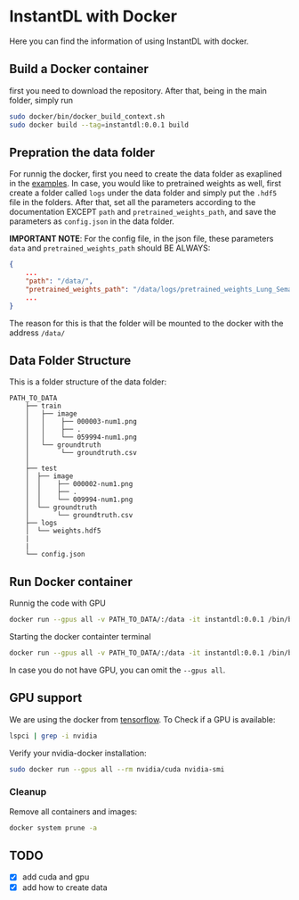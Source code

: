 # InstantDL with Docker

Here you can find the information of using InstantDL with docker.

## Build a Docker container

first you need to download the repository. After that, being in the main folder, simply run 

```bash
sudo docker/bin/docker_build_context.sh
sudo docker build --tag=instantdl:0.0.1 build
```

## Prepration the data folder

For runnig the docker, first you need to create the data folder as exaplined in the [examples](../docs/examples). In case, you would like to pretrained weights as well, first create a folder called `logs` under the data folder and simply put the `.hdf5` file in the folders. After that, set all the parameters according to the documentation EXCEPT `path` and `pretrained_weights_path`, and save the parameters as  `config.json` in the data folder.

__IMPORTANT NOTE__: For the config file, in the json file, these parameters `data` and `pretrained_weights_path` should BE ALWAYS: 

```json
{
    ...
	"path": "/data/",
	"pretrained_weights_path": "/data/logs/pretrained_weights_Lung_SemanticSegmentation.hdf5",
    ...
}
```

The reason for this is that the folder will be mounted to the docker with the address `/data/`

## Data Folder Structure

This is a folder structure of the data folder:

```
PATH_TO_DATA
    ├── train                    
    │   ├── image
    │   │    ├── 000003-num1.png
    │   │    ├── .
    │   │    └── 059994-num1.png     
    │   └── groundtruth  
    │        └── groundtruth.csv
    │
    ├── test                    
    │  ├── image
    │  │    ├── 000002-num1.png
    │  │    ├── .
    │  │    └── 009994-num1.png     
    │  └── groundtruth  
    │       └── groundtruth.csv
    ├── logs                    
    │  └── weights.hdf5
    |
    |
    └── config.json
```

## Run Docker container

Runnig the code with GPU

```bash
docker run --gpus all -v PATH_TO_DATA/:/data -it instantdl:0.0.1 /bin/bash
```

Starting the docker containter terminal

```bash
docker run --gpus all -v PATH_TO_DATA/:/data -it instantdl:0.0.1 /bin/bash
```

In case you do not have GPU, you can omit the `--gpus all`.

## GPU support

We are using the docker from [tensorflow](https://www.tensorflow.org/install/docker). To Check if a GPU is available:

```bash
lspci | grep -i nvidia
```

Verify your nvidia-docker installation:

```bash
sudo docker run --gpus all --rm nvidia/cuda nvidia-smi
```

### Cleanup

Remove all containers and images:

```bash
docker system prune -a
```

## TODO

- [x] add cuda and gpu
- [x] add how to create data